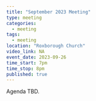 ```yaml
---
title: "September 2023 Meeting"
type: meeting
categories:
  - meeting
tags:
  - meeting
location: "Roxborough Church"
video_link: NA
event_date: 2023-09-26
time_start: 7pm
time_stop: 8pm
published: true
---
```


Agenda TBD.